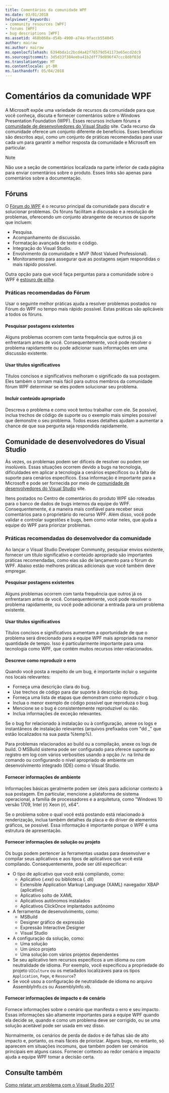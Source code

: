 ```yaml
---
title: Comentários da comunidade WPF
ms.date: 03/01/2018
helpviewer_keywords:
- community resources [WPF]
- forums [WPF]
- bug descriptions [WPF]
ms.assetid: 468b060a-d54b-4900-a74a-9faccb554045
author: mairaw
ms.author: mairaw
ms.openlocfilehash: 6394bda1c2bcd4a42f76579d541173e65ecd2dc9
ms.sourcegitcommit: 3d5d33f384eeba41b2dff79d096f47ccc8d8f03d
ms.translationtype: MT
ms.contentlocale: pt-BR
ms.lasthandoff: 05/04/2018
---
```

# <a name="wpf-community-feedback"></a>Comentários da comunidade WPF

A Microsoft expõe uma variedade de recursos da comunidade para que você conheça, discuta e fornecer comentários sobre o Windows Presentation Foundation (WPF). Esses recursos incluem fóruns e [comunidade de desenvolvedores do Visual Studio](https://developercommunity.visualstudio.com/) site. Cada recurso da comunidade oferece um conjunto diferente de benefícios. Esses benefícios são descritos aqui, como um conjunto de práticas recomendadas para usar cada um para garantir a melhor resposta da comunidade e Microsoft em particular.

> [!NOTE]
> Não use a seção de comentários localizada na parte inferior de cada página para enviar comentários sobre o produto. Esses links são apenas para comentários sobre a documentação.

## <a name="forums"></a>Fóruns

O [Fórum do WPF](https://social.msdn.microsoft.com/Forums/vstudio/en-US/home?forum=wpf) é o recurso principal da comunidade para discutir e solucionar problemas. Os fóruns facilitam a discussão e a resolução de problemas, oferecendo um conjunto abrangente de recursos de suporte que incluem:

- Pesquisa.
- Acompanhamento de discussão.
- Formatação avançada de texto e código.
- Integração do Visual Studio.
- Envolvimento da comunidade e MVP (Most Valued Professional).
- Monitoramento para assegurar que as postagens sejam respondidas o mais rápido possível.

Outra opção para que você faça perguntas para a comunidade sobre o WPF é [estouro de pilha](https://stackoverflow.com/questions/tagged/wpf).

### <a name="forum-best-practices"></a>Práticas recomendadas do Fórum

Usar o seguinte melhor práticas ajuda a resolver problemas postados no Fórum do WPF no tempo mais rápido possível. Estas práticas são aplicáveis a todos os fóruns.

#### <a name="search-existing-posts"></a>Pesquisar postagens existentes

Alguns problemas ocorrem com tanta frequência que outros já os enfrentaram antes de você. Consequentemente, você pode resolver o problema rapidamente ou pode adicionar suas informações em uma discussão existente.

#### <a name="use-meaningful-titles"></a>Usar títulos significativos

Títulos concisos e significativos melhoram o significado da sua postagem. Eles também o tornam mais fácil para outros membros da comunidade fórum WPF determinar se eles podem solucionar seu problema.

#### <a name="include-appropriate-content"></a>Incluir conteúdo apropriado

Descreva o problema e como você tentou trabalhar com ele. Se possível, inclua trechos de código de suporte ou o exemplo mais simples possível que demonstre o seu problema. Todos esses detalhes ajudam a aumentar a chance de que sua pergunta seja respondida rapidamente.

## <a name="visual-studio-developer-community"></a>Comunidade de desenvolvedores do Visual Studio

Às vezes, os problemas podem ser difíceis de resolver ou podem ser insolúveis. Essas situações ocorrem devido a bugs na tecnologia, dificuldades em aplicar a tecnologia a cenários específicos ou à falta de suporte para cenários específicos. Essa informação é importante para a Microsoft e pode ser fornecida por meio de [comunidade de desenvolvedores do Visual Studio](https://developercommunity.visualstudio.com/) site.

Itens postados no Centro de comentários do produto WPF são roteadas para o banco de dados de bugs internos da equipe do WPF. Consequentemente, é a maneira mais confiável para receber seus comentários para o proprietário do recurso WPF. Além disso, você pode validar e controlar sugestões e bugs, bem como votar neles, que ajuda a equipe do WPF para priorizar problemas.

### <a name="developer-community-best-practices"></a>Práticas recomendadas do desenvolvedor da comunidade

Ao lançar o Visual Studio Developer Community, pesquisar envios existente, fornecer um título significativo e conteúdo apropriado são importantes práticas recomendadas, como elas são de lançamento para o fórum do WPF. Abaixo estão melhores práticas adicionais que você também deve empregar.

#### <a name="search-existing-posts"></a>Pesquisar postagens existentes

Alguns problemas ocorrem com tanta frequência que outros já os enfrentaram antes de você. Consequentemente, você pode resolver o problema rapidamente, ou você pode adicionar a entrada para um problema existente.

#### <a name="use-meaningful-titles"></a>Usar títulos significativos

Títulos concisos e significativos aumentam a oportunidade de que o problema será direcionado para a equipe WPF mais apropriada na menor quantidade de tempo. Isso é particularmente importante para uma tecnologia como WPF, que contém muitos recursos inter-relacionados.

#### <a name="describe-how-to-reproduce-your-bug"></a>Descreve como reproduzir o erro

Quando você posta a respeito de um bug, é importante incluir o seguinte nos locais relevantes:

- Forneça uma descrição clara do bug.
- Use trechos de código para dar suporte à descrição do bug.
- Forneça uma lista de etapas que demonstram como reproduzir o bug.
- Inclua o menor exemplo de código possível que reproduza o bug.
- Mencione se o bug é consistentemente reproduzível ou não.
- Inclua informações de exceção relevantes.

 Se o bug for relacionado à instalação ou à configuração, anexe os logs e instantâneos de instalação relevantes (arquivos prefixados com "dd _" que estão localizados na sua pasta %temp%).

 Para problemas relacionados ao build ou a compilação, anexe os logs de build. O MSBuild sistema pode ser configurado para oferece suporte ao registro em log com vários verbosities usando a opção /v: na linha de comando ou configurando o nível apropriado de ambiente um desenvolvimento integrado (IDE) como o Visual Studio.

#### <a name="provide-environment-information"></a>Fornecer informações de ambiente

Informações básicas geralmente podem ser úteis para adicionar contexto à sua postagem. Em particular, mencione a plataforma de sistema operacional, a família de processadores e a arquitetura, como "Windows 10 versão 1709, Intel (r) Xeon (r), x64".

Se o problema sobre o qual você está postando está relacionado à renderização, inclua também detalhes da placa e do driver de elementos gráficos, se possível. Essa informação é importante porque o WPF é uma estrutura de apresentação.

#### <a name="provide-solution-or-project-information"></a>Fornecer informações de solução ou projeto

Os bugs podem pertencer às ferramentas usadas para desenvolver e compilar seus aplicativos e aos tipos de aplicativos que você está compilando. Consequentemente, pode ser útil especificar:

- O tipo de aplicativo que você está compilando, como:
  - Aplicativo (*.exe*) ou biblioteca (*. dll*)
  - Extensible Application Markup Language (XAML) navegador XBAP (aplicativo)
  - Aplicativo solto de XAML
  - Aplicativos autônomos instalados
  - Aplicativos ClickOnce implantados autônomo
- A ferramenta de desenvolvimento, como:
  - MSBuild
  - Designer gráfico de expressão
  - Expressão Interactive Designer
  - Visual Studio
- A configuração da solução, como:
  - Uma solução
  - Um único projeto
  - Uma solução com vários projetos dependentes
- Se seu aplicativo tem recursos específicos a um idioma ou com neutralidade de idioma. Por exemplo, você especificou a propriedade do projeto `UICulture` ou os metadados localizáveis para os tipos `Application`, `Page`, e `Resource`?
- Se você usou a configuração de neutralidade de idioma no arquivo AssemblyInfo.cs ou AssemblyInfo.vb.

#### <a name="provide-scenario-and-impact-information"></a>Fornecer informações de impacto e de cenário

Fornece informações sobre o cenário que manifesta o erro e seu impacto. Essas informações são altamente importantes para a equipe WPF quando ela decide se, quando e como um problema deve ser corrigido, ou se uma solução aceitável pode ser usada em vez disso.

Normalmente, os cenários de perda de dados e de falhas são de alto impacto e, portanto, os mais fáceis de priorizar. Alguns bugs, no entanto, só aparecem em situações incomuns, que também podem ser cenários principais em alguns casos. Fornecer contexto ao redor cenário e impacto ajuda a equipe WPF tomar a decisão certa.

## <a name="see-also"></a>Consulte também

[Como relatar um problema com o Visual Studio 2017](/visualstudio/ide/how-to-report-a-problem-with-visual-studio-2017)
